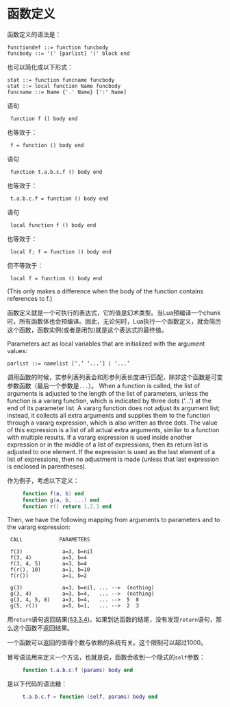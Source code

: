 函数定义
=======

函数定义的语法是：

	functiondef ::= function funcbody
	funcbody ::= '(' [parlist] ')' block end

也可以简化成以下形式：

	stat ::= function funcname funcbody
	stat ::= local function Name funcbody
	funcname ::= Name {'.' Name} [':' Name]

语句

     function f () body end

也等效于：

     f = function () body end

语句

     function t.a.b.c.f () body end

也等效于：

     t.a.b.c.f = function () body end

语句

     local function f () body end

也等效于：

     local f; f = function () body end

但不等效于：

     local f = function () body end

(This only makes a difference when the body of the function contains references to f.)

函数定义就是一个可执行的表达式，它的值是幻术类型。当Lua预编译一个chunk时，所有函数体也会预编译。因此，无论何时，Lua执行一个函数定义，就会简历这个函数，函数实例(或者是闭包)就是这个表达式的最终值。

Parameters act as local variables that are initialized with the argument values:

	parlist ::= namelist [‘,’ ‘...’] | ‘...’

调用函数的时候，实参列表列表会和形参列表长度进行匹配，除非这个函数是可变参数函数（最后一个参数是`...`）。
When a function is called, the list of arguments is adjusted to the length of the list of parameters, unless the function is a vararg function, which is indicated by three dots ('...') at the end of its parameter list. A vararg function does not adjust its argument list; instead, it collects all extra arguments and supplies them to the function through a vararg expression, which is also written as three dots. The value of this expression is a list of all actual extra arguments, similar to a function with multiple results. If a vararg expression is used inside another expression or in the middle of a list of expressions, then its return list is adjusted to one element. If the expression is used as the last element of a list of expressions, then no adjustment is made (unless that last expression is enclosed in parentheses).

作为例子，考虑以下定义：

```lua
     function f(a, b) end
     function g(a, b, ...) end
     function r() return 1,2,3 end
```

Then, we have the following mapping from arguments to parameters and to the vararg expression:

     CALL            PARAMETERS

     f(3)             a=3, b=nil
     f(3, 4)          a=3, b=4
     f(3, 4, 5)       a=3, b=4
     f(r(), 10)       a=1, b=10
     f(r())           a=1, b=2

     g(3)             a=3, b=nil, ... -->  (nothing)
     g(3, 4)          a=3, b=4,   ... -->  (nothing)
     g(3, 4, 5, 8)    a=3, b=4,   ... -->  5  8
     g(5, r())        a=5, b=1,   ... -->  2  3

用`return`语句返回结果([§3.3.4](../3_3_statements/3_3_4_control_structures.md))。如果到达函数的结尾，没有发现`return`语句，那么这个函数不返回结果。


一个函数可以返回的值得个数与依赖的系统有关。这个限制可以超过1000。

冒号语法用来定义一个方法，也就是说，函数会收到一个隐式的`self`参数：

```lua
     function t.a.b.c:f (params) body end
```

是以下代码的语法糖：

```lua
     t.a.b.c.f = function (self, params) body end
```